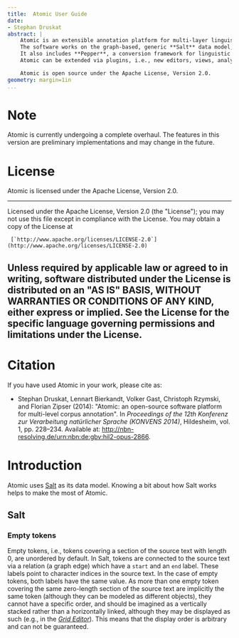 ```yaml
---
title:  Atomic User Guide
date:
- Stephan Druskat
abstract: |
	Atomic is an extensible annotation platform for multi-layer linguistic corpora. It runs on Windows, Linux and Mac OS X.
	The software works on the graph-based, generic **Salt** data model, and therefore can process diverse annotation types.
	It also includes **Pepper**, a conversion framework for linguistic data, which makes it compatible with a large number of linguistic formats.
	Atomic can be extended via plugins, i.e., new editors, views, analysis or processing components can be added to the platform.

	Atomic is open source under the Apache License, Version 2.0.
geometry: margin=1in
...
```


# Note

Atomic is currently undergoing a complete overhaul.
The features in this version are preliminary implementations and may change in the future.

# License

Atomic is licensed under the Apache License, Version 2.0.

-----------------------------------------------------------------------------------------------
Licensed under the Apache License, Version 2.0 (the "License");
you may not use this file except in compliance with the License.
You may obtain a copy of the License at

     [`http://www.apache.org/licenses/LICENSE-2.0`](http://www.apache.org/licenses/LICENSE-2.0)

Unless required by applicable law or agreed to in writing, software
distributed under the License is distributed on an "AS IS" BASIS,
WITHOUT WARRANTIES OR CONDITIONS OF ANY KIND, either express or implied.
See the License for the specific language governing permissions and
limitations under the License.
-----------------------------------------------------------------------------------------------

# Citation

If you have used Atomic in your work, please cite as:

- Stephan Druskat, Lennart Bierkandt, Volker Gast, Christoph Rzymski, and Florian Zipser (2014): "Atomic: an open-source software platform for multi-level corpus annotation". In *Proceedings of the 12th Konferenz zur Verarbeitung natürlicher Sprache (KONVENS 2014)*, Hildesheim, vol. 1, pp. 228–234. Available at: <http://nbn-resolving.de/urn:nbn:de:gbv:hil2-opus-2866>. 

# Introduction

Atomic uses [Salt](http://corpus-tools.org/salt) as its data model. Knowing a bit about how Salt works helps to make the most of Atomic.

## Salt

### Empty tokens

Empty tokens, i.e., tokens covering a section of the source text with length 0, are unordered by default. In Salt, tokens are connected to the source text via a relation (a graph edge) which have a `start` and an `end` label. These labels point to character indices in the source text. In the case of empty tokens, both labels have the same value. As more than one empty token covering the same zero-length section of the source text are implicitly the same token (although they can be modeled as different objects), they cannot have a specific order, and should be imagined as a vertically stacked rather than a horizontally linked, although they may be displayed as such (e.g., in the [*Grid Editor*](#grid-editor)). This means that the display order is arbitrary and can not be guaranteed.
